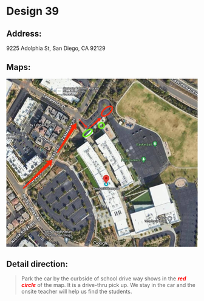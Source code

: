 # Design 39

## Address: 
9225 Adolphia St, San Diego, CA 92129

## Maps:
![Design 39 Map](Design_39.jpg)

## Detail direction:

> Park the car by the curbside of school drive way shows in the <span style="color:red">***red circle***</span> of the map. It is a drive-thru pick up. We stay in the car and the onsite teacher will help us find the students.